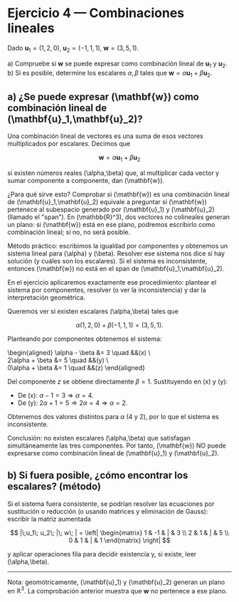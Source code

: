 # Ejercicio 4 — Combinaciones lineales

Dado $\mathbf{u}_1=(1,2,0),\;\mathbf{u}_2=(-1,1,1),\;\mathbf{w}=(3,5,1).$

a) Compruebe si $\mathbf{w}$ se puede expresar como combinación lineal de $\mathbf{u}_1$ y $\mathbf{u}_2$.  
b) Si es posible, determine los escalares $\alpha,\beta$ tales que $\mathbf{w}=\alpha\mathbf{u}_1+\beta\mathbf{u}_2$.

## a) ¿Se puede expresar \(\mathbf{w}\) como combinación lineal de \(\mathbf{u}\_1,\mathbf{u}\_2\)?

Una combinación lineal de vectores es una suma de esos vectores multiplicados por escalares. Decimos que

$$
\mathbf{w}=\alpha\mathbf{u}_1+\beta\mathbf{u}_2
$$

si existen números reales \(\alpha,\beta\) que, al multiplicar cada vector y sumar componente a componente, dan \(\mathbf{w}\).

¿Para qué sirve esto? Comprobar si \(\mathbf{w}\) es una combinación lineal de \(\mathbf{u}\_1,\mathbf{u}\_2\) equivale a preguntar si \(\mathbf{w}\) pertenece al subespacio generado por \(\mathbf{u}\_1\) y \(\mathbf{u}\_2\) (llamado el "span"). En \(\mathbb{R}^3\), dos vectores no colineales generan un plano: si \(\mathbf{w}\) está en ese plano, podremos escribirlo como combinación lineal; si no, no será posible.

Método práctico: escribimos la igualdad por componentes y obtenemos un sistema lineal para \(\alpha\) y \(\beta\). Resolver ese sistema nos dice si hay solución (y cuáles son los escalares). Si el sistema es inconsistente, entonces \(\mathbf{w}\) no está en el span de \(\mathbf{u}\_1,\mathbf{u}\_2\).

En el ejercicio aplicaremos exactamente ese procedimiento: plantear el sistema por componentes, resolver (o ver la inconsistencia) y dar la interpretación geométrica.

Queremos ver si existen escalares \(\alpha,\beta\) tales que

$$
\alpha(1,2,0)+\beta(-1,1,1) = (3,5,1).
$$

Planteando por componentes obtenemos el sistema:

\\begin{aligned}
\\alpha - \\beta &= 3 \\quad &&(x) \\\
2\\alpha + \\beta &= 5 \\quad &&(y) \\\
0\\alpha + \\beta &= 1 \\quad &&(z)
\\end{aligned}

Del componente $z$ se obtiene directamente $\beta=1$.
Sustituyendo en (x) y (y):

- De (x): $\alpha - 1 = 3 \Rightarrow \alpha = 4$.
- De (y): $2\alpha + 1 = 5 \Rightarrow 2\alpha = 4 \Rightarrow \alpha = 2$.

Obtenemos dos valores distintos para $\alpha$ (4 y 2), por lo que el sistema es inconsistente.

Conclusión: no existen escalares \(\alpha,\beta\) que satisfagan simultáneamente las tres componentes. Por tanto, \(\mathbf{w}\) NO puede expresarse como combinación lineal de \(\mathbf{u}\_1\) y \(\mathbf{u}\_2\).

## b) Si fuera posible, ¿cómo encontrar los escalares? (método)

Si el sistema fuera consistente, se podrían resolver las ecuaciones por sustitución o reducción (o usando matrices y eliminación de Gauss): escribir la matriz aumentada

$$
|\;u_1\; u_2\; |\; w\; | = \left|
\begin{matrix}
1 & -1 & | & 3 \\
2 & 1 & | & 5 \\
0 & 1 & | & 1
\end{matrix}
\right|
$$

y aplicar operaciones fila para decidir existencia y, si existe, leer \(\alpha,\beta\).

---

Nota: geomótricamente, \(\mathbf{u}\_1\) y \(\mathbf{u}\_2\) generan un plano en $\mathbb{R}^3$. La comprobación anterior muestra que $\mathbf{w}$ no pertenece a ese plano.
